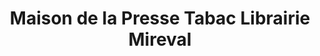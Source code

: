---
title: "Maison de la Presse Tabac Librairie Mireval"
url: /mireval/maison-de-la-presse-tabac-librairie-mireval/
shop: marchand de journaux
---